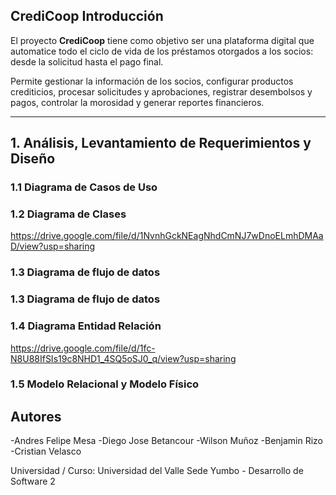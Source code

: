 ## CrediCoop Introducción
El proyecto **CrediCoop** tiene como objetivo ser una plataforma digital que automatice todo el ciclo de vida de los préstamos otorgados a los socios: desde la solicitud hasta el pago final.

Permite gestionar la información de los socios, configurar productos crediticios, procesar solicitudes y aprobaciones, registrar desembolsos y pagos, controlar la morosidad y generar reportes financieros.


---
##  1. Análisis, Levantamiento de Requerimientos y Diseño 

### 1.1 Diagrama de Casos de Uso

### 1.2 Diagrama de Clases
https://drive.google.com/file/d/1NvnhGckNEagNhdCmNJ7wDnoELmhDMAaD/view?usp=sharing

### 1.3 Diagrama de flujo de datos

### 1.3 Diagrama de flujo de datos

### 1.4 Diagrama Entidad Relación
https://drive.google.com/file/d/1fc-N8U88IfSIs19c8NHD1_4SQ5oSJ0_q/view?usp=sharing

### 1.5 Modelo Relacional y Modelo Físico


## Autores
 -Andres Felipe Mesa
 -Diego Jose Betancour
 -Wilson Muñoz
 -Benjamin Rizo
 -Cristian Velasco 


Universidad / Curso: Universidad del Valle Sede Yumbo - Desarrollo de Software 2
